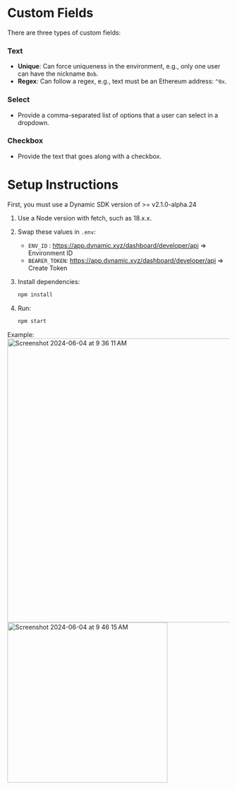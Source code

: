 # Custom Fields

There are three types of custom fields:

### Text

- **Unique**: Can force uniqueness in the environment, e.g., only one user can have the nickname `Bob`.
- **Regex**: Can follow a regex, e.g., text must be an Ethereum address: `^0x`.

### Select

- Provide a comma-separated list of options that a user can select in a dropdown.

### Checkbox

- Provide the text that goes along with a checkbox.

# Setup Instructions

First, you must use a Dynamic SDK version of >= v2.1.0-alpha.24

1. Use a Node version with fetch, such as 18.x.x.
2. Swap these values in `.env`:

   - `ENV_ID` : https://app.dynamic.xyz/dashboard/developer/api => Environment ID
   - `BEARER_TOKEN`: https://app.dynamic.xyz/dashboard/developer/api => Create Token

3. Install dependencies:

   ```bash
   npm install
   ```

4. Run:
   ```bash
   npm start
   ```

Example:
<img width="643" alt="Screenshot 2024-06-04 at 9 36 11 AM" src="https://github.com/dynamic-labs/custom-fields-cli/assets/100806611/a09bccd3-f3f6-4335-9ed9-8285bc8bf33b">
<img width="363" alt="Screenshot 2024-06-04 at 9 46 15 AM" src="https://github.com/dynamic-labs/custom-fields-cli/assets/100806611/2f3aaf72-ddef-4e69-a20e-8d19afb3e394">

